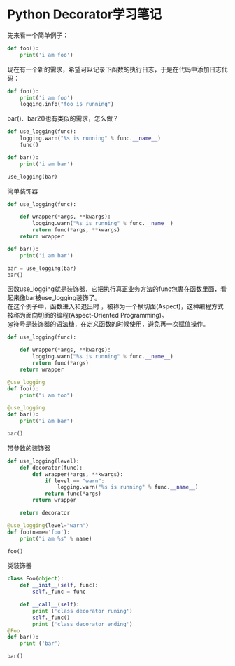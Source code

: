 # Python Decorator学习笔记
先来看一个简单例子：
```python
def foo():
    print('i am foo')
```
现在有一个新的需求，希望可以记录下函数的执行日志，于是在代码中添加日志代码：
```python
def foo():
    print('i am foo')
    logging.info("foo is running")
```
bar()、bar2()也有类似的需求，怎么做？
```python
def use_logging(func):
    logging.warn("%s is running" % func.__name__)
    func()

def bar():
    print('i am bar')

use_logging(bar)
```
简单装饰器
```python
def use_logging(func):

    def wrapper(*args, **kwargs):
        logging.warn("%s is running" % func.__name__)
        return func(*args, **kwargs)
    return wrapper

def bar():
    print('i am bar')

bar = use_logging(bar)
bar()
```
函数use_logging就是装饰器，它把执行真正业务方法的func包裹在函数里面，看起来像bar被use_logging装饰了。<br>
在这个例子中，函数进入和退出时 ，被称为一个横切面(Aspect)，这种编程方式被称为面向切面的编程(Aspect-Oriented Programming)。<br>
@符号是装饰器的语法糖，在定义函数的时候使用，避免再一次赋值操作。
```python
def use_logging(func):

    def wrapper(*args, **kwargs):
        logging.warn("%s is running" % func.__name__)
        return func(*args)
    return wrapper

@use_logging
def foo():
    print("i am foo")

@use_logging
def bar():
    print("i am bar")

bar()
```
带参数的装饰器
```python
def use_logging(level):
    def decorator(func):
        def wrapper(*args, **kwargs):
            if level == "warn":
                logging.warn("%s is running" % func.__name__)
            return func(*args)
        return wrapper

    return decorator

@use_logging(level="warn")
def foo(name='foo'):
    print("i am %s" % name)

foo()
```
类装饰器
```python
class Foo(object):
    def __init__(self, func):
        self._func = func

    def __call__(self):
        print ('class decorator runing')
        self._func()
        print ('class decorator ending')
@Foo
def bar():
    print ('bar')

bar()
```
